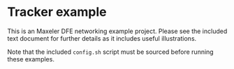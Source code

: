 # Tracker example

This is an Maxeler DFE networking example project. Please see the included text document for further details as it includes useful illustrations.

Note that the included `config.sh` script must be sourced before running these examples.
